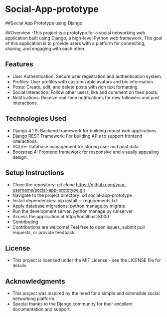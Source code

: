# Social-App-prototype

##Social App Prototype using Django

##Overview
-This project is a prototype for a social networking web application built using Django, a high-level Python web framework. The goal of this application is to provide users with a platform for connecting, sharing, and engaging with each other.

## Features
- User Authentication: Secure user registration and authentication system.
- Profiles: User profiles with customizable avatars and bio information.
- Posts: Create, edit, and delete posts with rich text formatting.
- Social Interaction: Follow other users, like and comment on their posts.
- Notifications: Receive real-time notifications for new followers and post interactions.
## Technologies Used
- Django 4.1.9: Backend framework for building robust web applications.
- Django REST Framework: For building APIs to support frontend interactions.
- SQLite: Database management for storing user and post data.
- Bootstrap 4: Frontend framework for responsive and visually appealing design.
## Setup Instructions
- Clone the repository: git clone https://github.com/your-username/social-app-prototype.git
- Navigate to the project directory: cd social-app-prototype
- Install dependencies: pip install -r requirements.txt
- Apply database migrations: python manage.py migrate
- Run the development server: python manage.py runserver
- Access the application at http://localhost:8000
- Contributing
- Contributions are welcome! Feel free to open issues, submit pull requests, or provide feedback.

## License
- This project is licensed under the MIT License - see the LICENSE file for details.

## Acknowledgments
- This project was inspired by the need for a simple and extensible social networking platform.
- Special thanks to the Django community for their excellent documentation and support.
